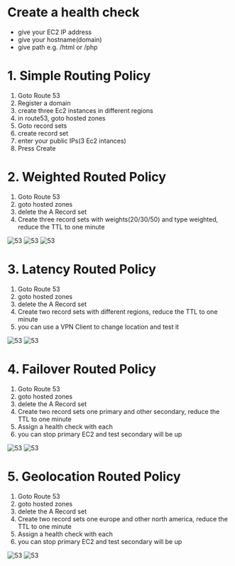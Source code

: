 
# Create a health check
  * give your EC2 IP address 
  * give your hostname(domain)
  * give path e.g. /html or /php

# 1. Simple Routing Policy

  1. Goto Route 53
  2. Register a domain
  3. create three Ec2 instances in different regions
  4. in route53, goto hosted zones
  5. Goto record sets
  6. create record set
  7. enter your public IPs(3 Ec2 intances)
  8. Press Create
  
# 2. Weighted Routed Policy
  1. Goto Route 53
  2. goto hosted zones
  3. delete the A Record set
  4. Create three record sets with weights(20/30/50) and type weighted, reduce the TTL to one minute
  
  ![53](https://github.com/jawad1989/aws-solution-architect/blob/master/Route53/images/4%20-%20weighted.PNG)
  ![53](https://github.com/jawad1989/aws-solution-architect/blob/master/Route53/images/5%20-%20weighted.PNG)
  ![53](https://github.com/jawad1989/aws-solution-architect/blob/master/Route53/images/6%20-%20weighted.PNG)

# 3. Latency Routed Policy
  1. Goto Route 53
  2. goto hosted zones
  3. delete the A Record set
  4. Create two record sets with different regions, reduce the TTL to one minute
  5. you can use a VPN Client to change location and test it
  
![53](https://github.com/jawad1989/aws-solution-architect/blob/master/Route53/images/7%20-%20Latency.PNG)
![53](https://github.com/jawad1989/aws-solution-architect/blob/master/Route53/images/8%20-%20Latency.PNG)


# 4. Failover Routed Policy
  1. Goto Route 53
  2. goto hosted zones
  3. delete the A Record set
  4. Create two record sets one primary and other secondary, reduce the TTL to one minute
  5. Assign a health check with each
  5. you can stop primary EC2 and test secondary will be up
  
  ![53](https://github.com/jawad1989/aws-solution-architect/blob/master/Route53/images/9%20-%20Failover.PNG)
  ![53](https://github.com/jawad1989/aws-solution-architect/blob/master/Route53/images/10%20-failover.PNG)

# 5. Geolocation Routed Policy
  1. Goto Route 53
  2. goto hosted zones
  3. delete the A Record set
  4. Create two record sets one europe and other north america, reduce the TTL to one minute
  5. Assign a health check with each
  5. you can stop primary EC2 and test secondary will be up
  
  ![53](https://github.com/jawad1989/aws-solution-architect/blob/master/Route53/images/11%20-%20Geo.PNG)
  ![53](https://github.com/jawad1989/aws-solution-architect/blob/master/Route53/images/12%20-%20Geo.PNG)
  
